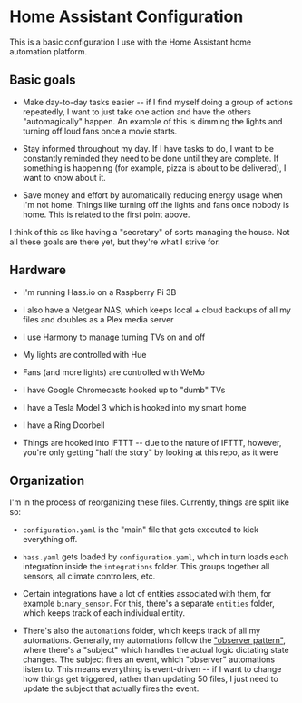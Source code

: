 # Home Assistant Configuration

This is a basic configuration I use with the Home Assistant home automation platform.

## Basic goals

* Make day-to-day tasks easier -- if I find myself doing a group of actions repeatedly, I want to just take one action and have the others "automagically" happen. An example of this is dimming the lights and turning off loud fans once a movie starts.

* Stay informed throughout my day. If I have tasks to do, I want to be constantly reminded they need to be done until they are complete. If something is happening (for example, pizza is about to be delivered), I want to know about it.

* Save money and effort by automatically reducing energy usage when I'm not home. Things like turning off the lights and fans once nobody is home. This is related to the first point above.

I think of this as like having a "secretary" of sorts managing the house. Not all these goals are there yet, but they're what I strive for.

## Hardware

* I'm running Hass.io on a Raspberry Pi 3B

* I also have a Netgear NAS, which keeps local + cloud backups of all my files and doubles as a Plex media server

* I use Harmony to manage turning TVs on and off

* My lights are controlled with Hue

* Fans (and more lights) are controlled with WeMo

* I have Google Chromecasts hooked up to "dumb" TVs

* I have a Tesla Model 3 which is hooked into my smart home

* I have a Ring Doorbell

* Things are hooked into IFTTT -- due to the nature of IFTTT, however, you're only getting "half the story" by looking at this repo, as it were

## Organization

I'm in the process of reorganizing these files. Currently, things are split like so:

* `configuration.yaml` is the "main" file that gets executed to kick everything off.

* `hass.yaml` gets loaded by `configuration.yaml`, which in turn loads each integration inside the `integrations` folder. This groups together all sensors, all climate controllers, etc.

* Certain integrations have a lot of entities associated with them, for example `binary_sensor`. For this, there's a separate `entities` folder, which keeps track of each individual entity.

* There's also the `automations` folder, which keeps track of all my automations. Generally, my automations follow the ["observer pattern"](https://sourcemaking.com/design_patterns/observer), where there's a "subject" which handles the actual logic dictating state changes. The subject fires an event, which "observer" automations listen to. This means everything is event-driven -- if I want to change how things get triggered, rather than updating 50 files, I just need to update the subject that actually fires the event.
